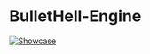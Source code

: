 # BulletHell-Engine
[![Showcase](https://img.youtube.com/vi/6Ec0ExWJ4z8/0.jpg)](https://www.youtube.com/watch?v=6Ec0ExWJ4z8)
